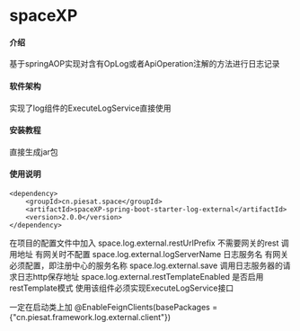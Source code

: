 # spaceXP

#### 介绍
基于springAOP实现对含有OpLog或者ApiOperation注解的方法进行日志记录

#### 软件架构
实现了log组件的ExecuteLogService直接使用

#### 安装教程
直接生成jar包
#### 使用说明
    <dependency>
        <groupId>cn.piesat.space</groupId>
        <artifactId>spaceXP-spring-boot-starter-log-external</artifactId>
        <version>2.0.0</version>
    </dependency>
在项目的配置文件中加入
space.log.external.restUrlPrefix 不需要网关的rest 调用地址 有网关时不配置
space.log.external.logServerName 日志服务名 有网关必须配置，即注册中心的服务名称
space.log.external.save 调用日志服务器的请求日志http保存地址
space.log.external.restTemplateEnabled  是否启用restTemplate模式
使用该组件必须实现ExecuteLogService接口

一定在启动类上加
@EnableFeignClients(basePackages = {"cn.piesat.framework.log.external.client"})
